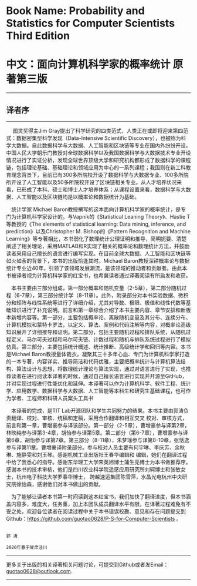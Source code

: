 # Book Name: Probability and Statistics for Computer Scientists  Third Edition
# 中文：面向计算机科学家的概率统计  原著第三版
----------------------------------------------------------
## 译者序
----------------------------------------------------------
&emsp; 图灵奖得主Jim Gray提出了科学研究的四类范式，人类正在或即将迎来第四范式：数据密集型科学发现（Data-Intensive Scientific Discovery），也被称为科学大数据。自此数据科学与大数据、人工智能和区块链等专业在国内外纷纷开设。中国人民大学朝乐门教授对全球数据科学以及我国数据科学与大数据技术专业开设情况进行了实证分析，发现全球世界顶级大学和研究机构都形成了数据科学的课程链，包括理论基础、基础理论和领域应用为中心的一系列课程；我国则在新工科教育理念背景下，目前已有300多所院校开设了数据科学与大数据专业、100多所院所开设了人工智能以及50多所院校开设了区块链相关专业。从人才培养状况来看，已形成了本科、硕士和博士人才培养体系；从课程设置来看，数据科学与大数据、人工智能以及区块链均是以概率论和数据统计为基础。 
   
&emsp;统计学家 Michael Baron教授撰写的这本面向计算机科学家的概率统计，是专门为计算机科学家设计的。与Vapnik的《Statistical Leaning Theory》、Hastie T等教授的《The elements of statistical learning: Data mining, inference, and prediction》以及Christopher M. Bishop的《Pattern Recognition and Machine Learning》等专著相比，本书弱化了数理统计公理证明和推导，简明扼要、清楚阐述了相关理论，采用MATLAB和R实现了相关的概率论和数理统计方法，并鼓励读者采用自己擅长的语言进行编写实现。在目前全球大数据、人工智能和区块链等如火如荼的背景下，本书的出版恰逢其时。Michael Baron教授深耕概率论与数据统计专业近40年，引领了该领域发展潮流，是该领域的推动者和贡献者。由此本书被译者视为计算机科学家的红宝书，也希冀读者通过译著阅读有所启发和收获。

&emsp;本书主要由三部分组成，第一部分概率和随机变量（2-5章），第二部分随机过程（6-7章），第三部分统计学（8-11章）。此外，附录部分对本书实验数据、微积分和矩阵与线性系统等进行了详细介绍，尤其对导数、极限、极值和线性代数等基础知识进行了补充说明。前言和第一章综合介绍了本书主要内容、章节安排和新版本新增内容等。第一部分，主要包括概率论、离散随机变量及其分布、连续分布、计算机模拟和蒙特卡罗法，以定义、算法、案例和代码注解等内容，对概率论高级知识展开了详细推导和证明。第二部分，包括主要随机过程和排队系统，从随机过程定义、马尔可夫过程和马尔可夫链、计数过程和随机与排队系统过程进行了模拟仿真。第三部分，主要包括统计概述、统计推断、高级统计学和回归等内容。本书是Michael Baron教授量体裁衣，凝聚其三十多年心血、专门为计算机科学家打造的一本专著，内容详实、推导简洁和代码优雅，主要把概率统计与计算机算法结构、算法设计与思想，将数理统计理论与算法实现，通过对语言进行了实现，也推荐读者在进行阅读本译著的时候，通过自己擅长语言进行实现并开源至GitHub，并对实现过程进行性能优化和延伸。本译著可以作为计算机科学、软件工程、统计学、应用数学、数据科学与大数据、人工智能等本科生和研究生基础课程，也可作为学者、工程师和科研人员案头工具书

&emsp;本译著的完成，是TIT Lab开源团队和学生共同努力的结果。本书主要由郭涛负责翻译、校对、审核、统稿和定稿，采用合作翻译和相互交叉 校对、审核方式，前言和第一章，曹增豪参与译该部分。第一部分（2-5章），曹增豪参与译第2章，林映纯参与译第3-4章，胡怡参与译第5章。第二部分（第6-7章），曹增豪参与译第6章，胡怡参与译第7章。第三部分（8-11章），朱梦瑶参与译第8-10章，张恬逸参与译第11章。曹增豪译附录部分。参与校对人员主要有何宇琳、李庆芳、余秋琳、施静雯和刘玉琴。感谢机械工业出版社王春华编辑和      编辑，她们在翻译过程中给了我悉心的指导。感谢东华理工大学宋英旭博士蒲生亮博士为本书做推荐序。感谢本书的技术审核，他们是四川农业科学院遥感应用研究所刘轲博士和张敏女士，杭州电子科技大学罗春华博士， 跨越速运集团陈雪萍，水晶光电杭州中央研究院徐怡森，感谢他们对本书做出的贡献。

&emsp;为了能够让读者本书第一时间读到这本红宝书，我们加快了翻译进度，但本书涵盖内容多，难度大，任务重，加上本团队成员翻译水平有限，在译著过程难免有不妥之处，欢迎各位读者在阅读过程中关于本书错误校勘、意见和存在问题提交到Github：https://github.com/guotao0628/P-S-for-Computer-Scientists 。

                                                                                               郭 涛
                                                                                         2020年春于甘肃泾川


-------------------------------------------------------------

更多关于出版的相关译著相关问题讨论，可提交到Github或者发Email：guotao0628@outlook.com.

------------------------------------------------------------
